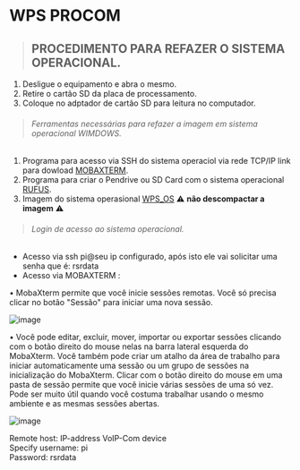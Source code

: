 # WPS PROCOM

> ## PROCEDIMENTO PARA REFAZER O SISTEMA OPERACIONAL.

1. Desligue o equipamento e abra o mesmo.
2. Retire o cartão SD da placa de processamento.
3. Coloque no adptador de cartão SD para leitura no computador.

> ###### Ferramentas necessárias para refazer a imagem em sistema operacional WIMDOWS.

1. Programa para acesso via SSH do sistema operaciol via rede TCP/IP link para dowload [MOBAXTERM](https://mobaxterm.mobatek.net/download-home-edition.html).
2. Programa para criar o Pendrive ou SD Card com o sistema operacional [RUFUS](https://rufus.ie/pt_BR/#google_vignette).
3. Imagem do sistema operasional [WPS_OS](https://1drv.ms/u/s!ArXeMgbVkP2fjcxO2JgwmqkT7-udeA?e=cuUdl5)  ⚠️ **não descompactar a imagem** ⚠️

> ###### Login de acesso ao sistema operacional.

- Acesso via ssh pi@seu ip configurado, após isto ele vai solicitar uma senha que é: rsrdata
- Acesso via MOBAXTERM :

• MobaXterm permite que você inicie sessões remotas. Você só precisa clicar no botão "Sessão" para iniciar uma nova sessão.

![image](https://github.com/wimpeximport/procom/assets/171712821/2bdfe716-6a7e-4c33-a3e5-c75ad88904fb)

• Você pode editar, excluir, mover, importar ou exportar sessões clicando com o botão direito do mouse nelas na barra lateral esquerda do MobaXterm. Você também pode criar um atalho da área de trabalho para iniciar automaticamente uma sessão ou um grupo de sessões na inicialização do MobaXterm. 
Clicar com o botão direito do mouse em uma pasta de sessão permite que você inicie várias sessões de uma só vez. Pode ser muito útil quando você costuma trabalhar usando o mesmo ambiente e as mesmas sessões abertas.

![image](https://github.com/wimpeximport/procom/assets/171712821/c9b16c17-8381-46a8-b8dc-5e8d823ee241)

Remote host:		IP-address VoIP-Com device \
Specify username:	pi \
Password:		rsrdata

